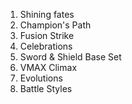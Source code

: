 1. Shining fates
2. Champion's Path
3. Fusion Strike
4. Celebrations
5. Sword & Shield Base Set
6. VMAX Climax
7. Evolutions
8. Battle Styles
